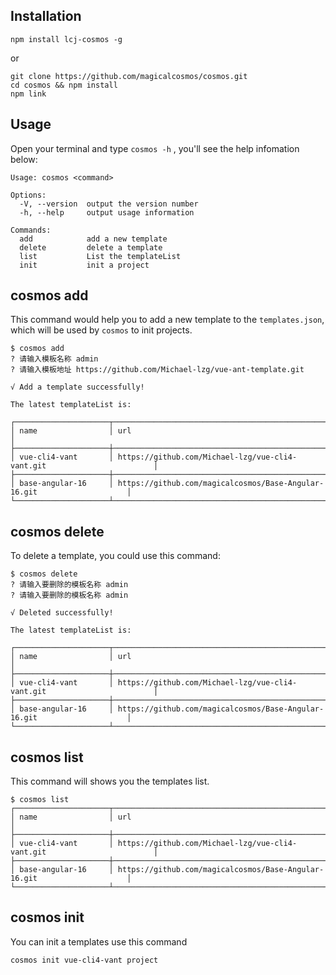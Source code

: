 ## Installation

```
npm install lcj-cosmos -g
```

or

```
git clone https://github.com/magicalcosmos/cosmos.git
cd cosmos && npm install
npm link
```

## Usage

Open your terminal and type `cosmos -h` , you'll see the help infomation below:

```
Usage: cosmos <command>

Options:
  -V, --version  output the version number
  -h, --help     output usage information

Commands:
  add            add a new template
  delete         delete a template
  list           List the templateList
  init           init a project
```

## cosmos add

This command would help you to add a new template to the `templates.json`, which will be used by `cosmos` to init projects.

```
$ cosmos add
? 请输入模板名称 admin
? 请输入模板地址 https://github.com/Michael-lzg/vue-ant-template.git

√ Add a template successfully!

The latest templateList is:

┌─────────────────────┬─────────────────────────────────────────────────────────────────────────┐
│ name                │ url                                                                     │
├─────────────────────┼─────────────────────────────────────────────────────────────────────────┤
│ vue-cli4-vant       │ https://github.com/Michael-lzg/vue-cli4-vant.git                        │
├─────────────────────┼─────────────────────────────────────────────────────────────────────────┤
│ base-angular-16     │ https://github.com/magicalcosmos/Base-Angular-16.git                    │
└─────────────────────┴─────────────────────────────────────────────────────────────────────────┘
```

## cosmos delete

To delete a template, you could use this command:

```
$ cosmos delete
? 请输入要删除的模板名称 admin
? 请输入要删除的模板名称 admin

√ Deleted successfully!

The latest templateList is:

┌─────────────────────┬─────────────────────────────────────────────────────────────────────────┐
│ name                │ url                                                                     │
├─────────────────────┼─────────────────────────────────────────────────────────────────────────┤
│ vue-cli4-vant       │ https://github.com/Michael-lzg/vue-cli4-vant.git                        │
├─────────────────────┼─────────────────────────────────────────────────────────────────────────┤
│ base-angular-16     │ https://github.com/magicalcosmos/Base-Angular-16.git                    │
└─────────────────────┴─────────────────────────────────────────────────────────────────────────┘
```

## cosmos list

This command will shows you the templates list.

```
$ cosmos list
┌─────────────────────┬─────────────────────────────────────────────────────────────────────────┐
│ name                │ url                                                                     │
├─────────────────────┼─────────────────────────────────────────────────────────────────────────┤
│ vue-cli4-vant       │ https://github.com/Michael-lzg/vue-cli4-vant.git                        │
├─────────────────────┼─────────────────────────────────────────────────────────────────────────┤
│ base-angular-16     │ https://github.com/magicalcosmos/Base-Angular-16.git                    │
└─────────────────────┴─────────────────────────────────────────────────────────────────────────┘
```

## cosmos init 

You can init a templates use this command

```
cosmos init vue-cli4-vant project
```

